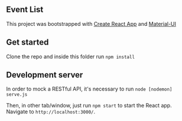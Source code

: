 ## Event List

This project was bootstrapped with [Create React App](https://github.com/facebookincubator/create-react-app) and [Material-UI](http://www.material-ui.com/)

## Get started

Clone the repo and inside this folder run `npm install`

## Development server

In order to mock a RESTful API, it's necessary to run `node [nodemon] serve.js`

Then, in other tab/window, just run `npm start` to start the React app. Navigate to `http://localhost:3000/`.
